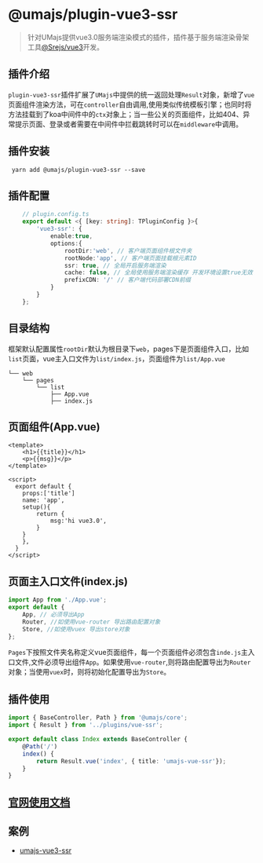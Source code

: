 # @umajs/plugin-vue3-ssr

> 针对UMajs提供vue3.0服务端渲染模式的插件，插件基于服务端渲染骨架工具[@Srejs/vue3](https://github.com/dazjean/srejs)开发。

## 插件介绍

`plugin-vue3-ssr`插件扩展了`UMajs`中提供的统一返回处理`Result`对象，新增了`vue`页面组件渲染方法，可在`controller`自由调用,使用类似传统模板引擎；也同时将方法挂载到了koa中间件中的`ctx`对象上；当一些公关的页面组件，比如404、异常提示页面、登录或者需要在中间件中拦截跳转时可以在`middleware`中调用。

## 插件安装

```shell
 yarn add @umajs/plugin-vue3-ssr --save
```

## 插件配置

```ts
    // plugin.config.ts
    export default <{ [key: string]: TPluginConfig }>{
        'vue3-ssr': {
            enable:true,
            options:{
                rootDir:'web', // 客户端页面组件根文件夹
                rootNode:'app', // 客户端页面挂载根元素ID
                ssr: true, // 全局开启服务端渲染
                cache: false, // 全局使用服务端渲染缓存 开发环境设置true无效
                prefixCDN: '/' // 客户端代码部署CDN前缀
            }
        }
    };
```

## 目录结构

框架默认配置属性`rootDir`默认为根目录下`web`，pages下是页面组件入口，比如`list`页面，vue主入口文件为`list/index.js`，页面组件为`list/App.vue`

```shell
└── web
    └── pages
        └── list
            ├── App.vue
            ├── index.js
```

## 页面组件(App.vue)

```vue
<template>
    <h1>{{title}}</h1>
    <p>{{msg}}</p>
</template>

<script>
  export default {
    props:['title']
    name: 'app',
    setup(){
        return {
            msg:'hi vue3.0',
        }
    }
    },
  }
</script>
```

## 页面主入口文件(index.js)

```js
import App from './App.vue';
export default {
    App, // 必须导出App
    Router, //如使用vue-router 导出路由配置对象
    Store, //如使用vuex 导出store对象
};
```

`Pages`下按照文件夹名称定义vue页面组件，每一个页面组件必须包含`inde.js`主入口文件,文件必须导出组件`App`。如果使用`vue-router`,则将路由配置导出为``Router``对象；当使用`vuex`时，则将初始化配置导出为`Store`。

## 插件使用

```ts
import { BaseController, Path } from '@umajs/core';
import { Result } from '../plugins/vue-ssr';

export default class Index extends BaseController {
    @Path('/')
    index() {
        return Result.vue('index', { title: 'umajs-vue-ssr'});
    }
}

```

## **[官网使用文档](https://umajs.gitee.io/ssr/Vue3-ssr.html)**

## 案例

- [umajs-vue3-ssr](https://github.com/Umajs/umajs-vue3-ssr)
